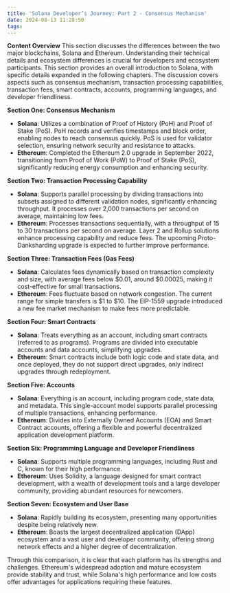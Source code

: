 ```yaml
---
title: 'Solana Developer’s Journey: Part 2 - Consensus Mechanism'
date: 2024-08-13 11:28:50
tags:
---
```


**Content Overview**
This section discusses the differences between the two major blockchains, Solana and Ethereum. Understanding their technical details and ecosystem differences is crucial for developers and ecosystem participants. This section provides an overall introduction to Solana, with specific details expanded in the following chapters. The discussion covers aspects such as consensus mechanism, transaction processing capabilities, transaction fees, smart contracts, accounts, programming languages, and developer friendliness.

**Section One: Consensus Mechanism**
- **Solana**: Utilizes a combination of Proof of History (PoH) and Proof of Stake (PoS). PoH records and verifies timestamps and block order, enabling nodes to reach consensus quickly. PoS is used for validator selection, ensuring network security and resistance to attacks.
- **Ethereum**: Completed the Ethereum 2.0 upgrade in September 2022, transitioning from Proof of Work (PoW) to Proof of Stake (PoS), significantly reducing energy consumption and enhancing security.

**Section Two: Transaction Processing Capability**
- **Solana**: Supports parallel processing by dividing transactions into subsets assigned to different validation nodes, significantly enhancing throughput. It processes over 2,000 transactions per second on average, maintaining low fees.
- **Ethereum**: Processes transactions sequentially, with a throughput of 15 to 30 transactions per second on average. Layer 2 and Rollup solutions enhance processing capability and reduce fees. The upcoming Proto-Danksharding upgrade is expected to further improve performance.

**Section Three: Transaction Fees (Gas Fees)**
- **Solana**: Calculates fees dynamically based on transaction complexity and size, with average fees below $0.01, around $0.00025, making it cost-effective for small transactions.
- **Ethereum**: Fees fluctuate based on network congestion. The current range for simple transfers is $1 to $10. The EIP-1559 upgrade introduced a new fee market mechanism to make fees more predictable.

**Section Four: Smart Contracts**
- **Solana**: Treats everything as an account, including smart contracts (referred to as programs). Programs are divided into executable accounts and data accounts, simplifying upgrades.
- **Ethereum**: Smart contracts include both logic code and state data, and once deployed, they do not support direct upgrades, only indirect upgrades through redeployment.

**Section Five: Accounts**
- **Solana**: Everything is an account, including program code, state data, and metadata. This single-account model supports parallel processing of multiple transactions, enhancing performance.
- **Ethereum**: Divides into Externally Owned Accounts (EOA) and Smart Contract accounts, offering a flexible and powerful decentralized application development platform.

**Section Six: Programming Language and Developer Friendliness**
- **Solana**: Supports multiple programming languages, including Rust and C, known for their high performance.
- **Ethereum**: Uses Solidity, a language designed for smart contract development, with a wealth of development tools and a large developer community, providing abundant resources for newcomers.

**Section Seven: Ecosystem and User Base**
- **Solana**: Rapidly building its ecosystem, presenting many opportunities despite being relatively new.
- **Ethereum**: Boasts the largest decentralized application (DApp) ecosystem and a vast user and developer community, offering strong network effects and a higher degree of decentralization.

Through this comparison, it is clear that each platform has its strengths and challenges. Ethereum's widespread adoption and mature ecosystem provide stability and trust, while Solana's high performance and low costs offer advantages for applications requiring these features.